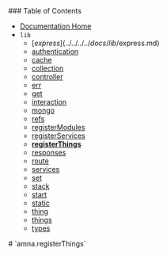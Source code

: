 <span class="toc">
### Table of Contents

- [Documentation Home](../../)
- `lib`
    - [$express](../../../../docs/lib/$express.md)
    - [authentication](../../../../docs/lib/authentication.md)
    - [cache](../../../../docs/lib/cache.md)
    - [collection](../../../../docs/lib/collection.md)
    - [controller](../../../../docs/lib/controller.md)
    - [err](../../../../docs/lib/err.md)
    - [get](../../../../docs/lib/get.md)
    - [interaction](../../../../docs/lib/interaction.md)
    - [mongo](../../../../docs/lib/mongo.md)
    - [refs](../../../../docs/lib/refs.md)
    - [registerModules](../../../../docs/lib/registerModules.md)
    - [registerServices](../../../../docs/lib/registerServices.md)
    - **[registerThings](../../../../docs/lib/registerThings.md)**
    - [responses](../../../../docs/lib/responses.md)
    - [route](../../../../docs/lib/route.md)
    - [services](../../../../docs/lib/services.md)
    - [set](../../../../docs/lib/set.md)
    - [stack](../../../../docs/lib/stack.md)
    - [start](../../../../docs/lib/start.md)
    - [static](../../../../docs/lib/static.md)
    - [thing](../../../../docs/lib/thing.md)
    - [things](../../../../docs/lib/things.md)
    - [types](../../../../docs/lib/types.md)
</span>

<span class="title">
# `amna.registerThings`
</span>
